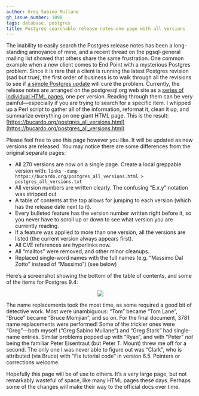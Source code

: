 ```yaml
---
author: Greg Sabino Mullane
gh_issue_number: 1098
tags: database, postgres
title: Postgres searchable release notes—​one page with all versions
---
```


The inability to easily search the Postgres release notes has been a long-standing annoyance of mine, and a recent thread on the pgsql-general mailing list showed that others share the same frustration. One common example when a  new client comes to End Point with a mysterious Postgres problem. Since it is rare that a client is running the latest Postgres revision (sad but true), the first order of business is to walk through all the revisions to see if [a simple Postgres update](https://www.postgresql.org/docs/current/static/upgrading.html) will cure the problem. Currently, the release notes are arranged on the postgresql.org web site as a [
series of individual HTML pages](https://www.postgresql.org/docs/current/static/release.html), one per version. Reading through them can be very painful—​especially if you are trying to search for a specific item. I whipped up a Perl script to gather all of the information, reformat it, clean it up, and summarize everything on one giant HTML page. This is the result: [https://bucardo.org/postgres_all_versions.html](https://bucardo.org/postgres_all_versions.html)

Please feel free to use this page however you like. It will be updated as new versions are released. You may notice there are some differences from the original separate pages:

- All 270 versions are now on a single page. Create a local greppable version with: 
`links -dump https://bucardo.org/postgres_all_versions.html > postgres_all_versions.txt`
- All version numbers are written clearly. The confusing “E.x.y” notation was stripped out
- A table of contents at the top allows for jumping to each version (which has the release date next to it).
- Every bulleted feature has the version number written right before it, so you never have to scroll up or down to see what version you are currently reading.
- If a feature was applied to more than one version, all the versions are listed (the current version always appears first).
- All CVE references are hyperlinks now.
- All “mailtos” were removed, and other minor cleanups.
- Replaced single-word names with the full names (e.g. “Massimo Dal Zotto” instead of “Massimo”) (see below)

Here’s a screenshot showing the bottom of the table of contents, and some of the items for Postgres 9.4:

<div class="separator" style="clear: both; text-align: center;"><a href="/blog/2015/03/11/postgres-searchable-release-notes-one/image-0-big.png" imageanchor="1" style="margin-left: 1em; margin-right: 1em;"><img border="0" src="/blog/2015/03/11/postgres-searchable-release-notes-one/image-0.png"/></a></div>

The name replacements took the most time, as some required a good bit of detective work. Most were unambiguous: “Tom” became “Tom Lane”, “Bruce” became “Bruce Momjian”, and so on. For the final document, 3781 name replacements were performed! Some of the trickier ones were “Greg”—​both myself (“Greg Sabino Mullane”) and “Greg Stark” had single-name entries. Similar problems popped up with “Ryan”, and with “Peter” *not* being the familiar Peter Eisentraut (but Peter T. Mount) threw me off for a second. The only one I was never able to figure out was “Clark”, who is attributed (via Bruce) with “Fix tutorial code” in version 6.5. Pointers or corrections welcome.

Hopefully this page will be of use to others. It’s a very large page, but not remarkably wasteful of space,  like many HTML pages these days. Perhaps some of the changes will make their way to the official docs over time.
